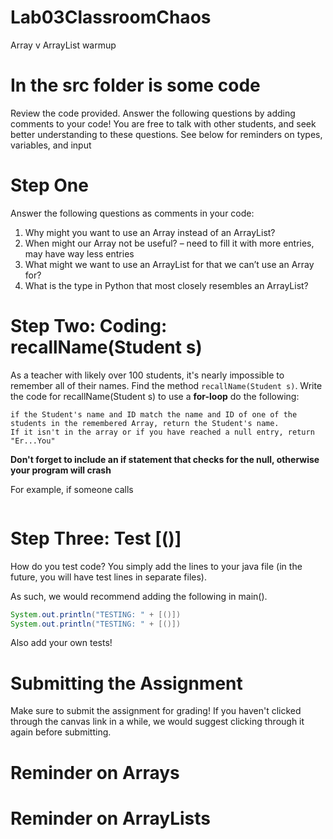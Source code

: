 # Lab03ClassroomChaos
Array v ArrayList warmup

# In the src folder is some code
Review the code provided. Answer the following questions by adding comments to your code! You are free to talk with other students, and seek better understanding to these questions. See below for reminders on types, variables, and input

# Step One
Answer the following questions as comments in your code:
1. Why might you want to use an Array instead of an ArrayList?
2. When might our Array not be useful? – need to fill it with more entries, may have way less entries
3. What might we want to use an ArrayList for that we can’t use an Array for?
4. What is the type in Python that most closely resembles an ArrayList?

# Step Two: Coding: recallName(Student s)
As a teacher with likely over 100 students, it's nearly impossible to remember all of their names. Find the method `recallName(Student s)`. 
Write the code for recallName(Student s) to use a **for-loop** do the following:
```
if the Student's name and ID match the name and ID of one of the students in the remembered Array, return the Student's name.
If it isn't in the array or if you have reached a null entry, return "Er...You"
```
**Don't forget to include an if statement that checks for the null, otherwise your program will crash**

For example, if someone calls
```java

```

# Step Three: Test [()]
How do you test code? You simply add the lines to your java file (in the future, you will have test lines in separate files).

As such, we would recommend adding the following in main().

```java
System.out.println("TESTING: " + [()])
System.out.println("TESTING: " + [()])
```
Also add your own tests!

# Submitting the Assignment
Make sure to submit the assignment for grading! If you haven't clicked through the canvas link in a while, we would suggest clicking through it again before submitting.

# Reminder on Arrays

# Reminder on ArrayLists
